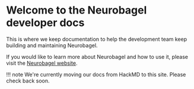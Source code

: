 # Welcome to the Neurobagel developer docs

This is where we keep documentation to help the development team
keep building and maintaining Neurobagel.

If you would like to learn more about Neurobagel and how to use
it, please visit the [Neurobagel website](https://neurobagel.org).


!!! note
    We're currently moving our docs from HackMD
    to this site. Please check back soon.
